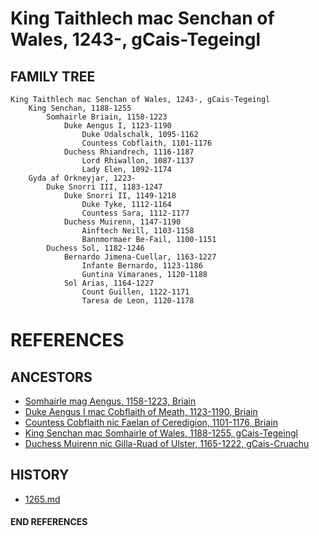 # King Taithlech mac Senchan of Wales, 1243-, gCais-Tegeingl

## FAMILY TREE

```
King Taithlech mac Senchan of Wales, 1243-, gCais-Tegeingl
	King Senchan, 1188-1255
		Somhairle Briain, 1158-1223
            Duke Aengus I, 1123-1190
                Duke Udalschalk, 1095-1162
                Countess Cobflaith, 1101-1176
            Duchess Rhiandrech, 1116-1187
                Lord Rhiwallon, 1087-1137
                Lady Elen, 1092-1174
	Gyda af Orkneyjar, 1223-
		Duke Snorri III, 1183-1247
			Duke Snorri II, 1149-1218
				Duke Tyke, 1112-1164
				Countess Sara, 1112-1177
			Duchess Muirenn, 1147-1190
				Ainftech Neill, 1103-1158
				Bannmormaer Be-Fail, 1100-1151
		Duchess Sol, 1182-1246
			Bernardo Jimena-Cuellar, 1163-1227	
				Infante Bernardo, 1123-1186
				Guntina Vimaranes, 1120-1188
			Sol Arias, 1164-1227
				Count Guillen, 1122-1171
				Taresa de Leon, 1120-1178
```


# REFERENCES

## ANCESTORS
* [Somhairle mag Aengus, 1158-1223, Briain](somhairle_mag_aengus_1158.md)
* [Duke Aengus I mac Cobflaith of Meath, 1123-1190, Briain](aengus_i_mac_cobflaith_1123.md)
* [Countess Cobflaith nic Faelan of Ceredigion, 1101-1176, Briain](cobflaith_nic_faelan_1101.md)
* [King Senchan mac Somhairle of Wales, 1188-1255, gCais-Tegeingl](senchan_mac_somhairle_1188.md)
* [Duchess Muirenn nic Gilla-Ruad of Ulster, 1165-1222, gCais-Cruachu](muirenn_nic_gilla-ruad_1165.md)

## HISTORY
* [1265.md](../h/1265.md)
#### END REFERENCES